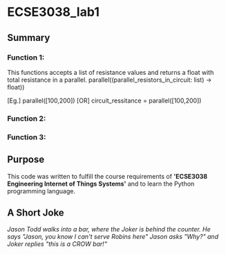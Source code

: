 # ECSE3038_lab1 

 ## Summary

### Function 1: 

This functions accepts a list of resistance values and returns a float with total resistance in a parallel.
parallel((parallel_resistors_in_circuit: list) -> float))

[Eg.]  parallel(\[100,200\])  [OR] circuit_ressitance = parallel(\[100,200\])

### Function 2: 



### Function 3: 


## Purpose 

This code was written to fulfill the course requirements of **'ECSE3038 Engineering Internet of Things Systems'** and to learn the Python programming language.  

## A Short Joke 

*Jason Todd walks into a bar, where the Joker is behind the counter. 
He says "Jason, you know I can't serve Robins here"
Jason asks "Why?" 
and Joker replies "this is a CROW bar!"*






